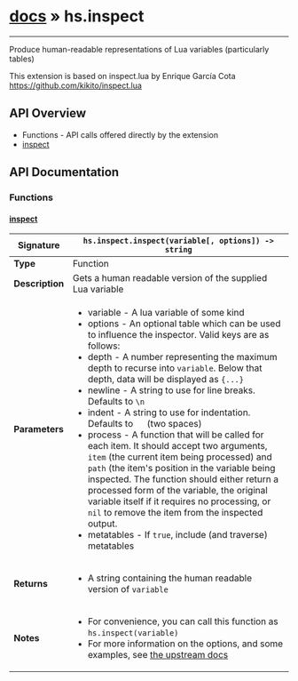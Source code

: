 # [docs](index.md) » hs.inspect
---

Produce human-readable representations of Lua variables (particularly tables)

This extension is based on inspect.lua by Enrique García Cota
https://github.com/kikito/inspect.lua

## API Overview
* Functions - API calls offered directly by the extension
 * [inspect](#inspect)

## API Documentation

### Functions

#### [inspect](#inspect)
| <span style="font-align: left;">**Signature**</span> | <span style="font-align: left;">`hs.inspect.inspect(variable[, options]) -> string` </span>                                                |
| -----------------------------------------------------|---------------------------------------------------------------------------------------------------------|
| **Type**                                             | Function                                                                                         |
| **Description**                                      | Gets a human readable version of the supplied Lua variable                                                                                         |
| **Parameters**                                       | <ul><li>variable - A lua variable of some kind</li><li>options - An optional table which can be used to influence the inspector. Valid keys are as follows:</li><li> depth - A number representing the maximum depth to recurse into `variable`. Below that depth, data will be displayed as `{...}`</li><li> newline - A string to use for line breaks. Defaults to `\n`</li><li> indent - A string to use for indentation. Defaults to `  ` (two spaces)</li><li> process - A function that will be called for each item. It should accept two arguments, `item` (the current item being processed) and `path` (the item's position in the variable being inspected. The function should either return a processed form of the variable, the original variable itself if it requires no processing, or `nil` to remove the item from the inspected output.</li><li> metatables - If `true`, include (and traverse) metatables</li></ul> |
| **Returns**                                          | <ul><li>A string containing the human readable version of `variable`</li></ul>          |
| **Notes**                                            | <ul><li>For convenience, you can call this function as `hs.inspect(variable)`</li><li>For more information on the options, and some examples, see [the upstream docs](https://github.com/kikito/inspect.lua)</li></ul>                |

